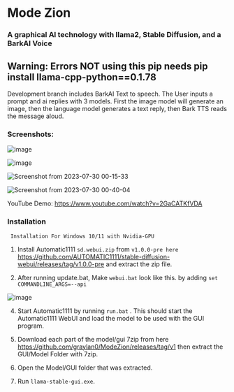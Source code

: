 # Mode Zion
### A graphical AI technology with llama2, Stable Diffusion, and a BarkAI Voice
## Warning: Errors NOT using this pip needs pip install llama-cpp-python==0.1.78
Development branch includes BarkAI Text to speech. The User inputs a prompt and ai replies with 3 models. First the image model will generate an image, then the language model generates a text reply, then Bark TTS reads the message aloud.

### Screenshots:

![image](https://github.com/graylan0/ModeZion/assets/34530588/2d4ed3cf-4562-428a-94b3-68d5c6e347e1)

![image](https://github.com/graylan0/ModeZion/assets/34530588/1a9f08a3-f092-4180-a854-4ab48a04cf99)


![Screenshot from 2023-07-30 00-15-33](https://github.com/graylan0/ModeZion/assets/34530588/5fa93ebe-d4ac-4a60-b36f-cb8cade99450)


![Screenshot from 2023-07-30 00-40-04](https://github.com/graylan0/ModeZion/assets/34530588/9eafe437-8005-4b81-a4a8-9a038d9d689a)


YouTube Demo:
https://www.youtube.com/watch?v=2GaCATKfVDA

### Installation
``` Installation For Windows 10/11 with Nvidia-GPU```

1. Install Automatic1111  `sd.webui.zip` from `v1.0.0-pre here` https://github.com/AUTOMATIC1111/stable-diffusion-webui/releases/tag/v1.0.0-pre and extract the zip file.

   
3. After running update.bat, Make `webui.bat` look like this. by adding `set COMMANDLINE_ARGS=--api`

![image](https://github.com/graylan0/ModeZion/assets/34530588/3d0c4be9-61ca-4936-9216-11b6916ee98a)

4. Start Automatic1111 by running `run.bat` . This should start the Automatic1111 WebUI and load the model to be used with the GUI program.
   
5. Download each part of the model/gui 7zip from here https://github.com/graylan0/ModeZion/releases/tag/v1 then extract the GUI/Model Folder with 7zip.

6. Open the Model/GUI folder that was extracted.

7. Run `llama-stable-gui.exe`. 
